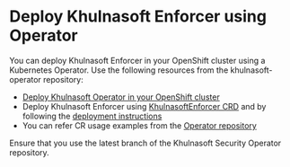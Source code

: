 # Deploy Khulnasoft Enforcer using Operator

You can deploy Khulnasoft Enforcer in your OpenShift cluster using a Kubernetes Operator. Use the following resources from the khulnasoft-operator repository:

* [Deploy Khulnasoft Operator in your OpenShift cluster](https://github.com/khulnasoft-lab/khulnasoft-operator/blob/2022.4/docs/DeployOpenShiftOperator.md#deploying-the-khulnasoft-operator)
* Deploy Khulnasoft Enforcer using [KhulnasoftEnforcer CRD](https://github.com/khulnasoft-lab/khulnasoft-operator/blob/2022.4/deploy/crds/operator_v1alpha1_khulnasoftenforcer_cr.yaml) and by following the [deployment instructions](https://github.com/khulnasoft-lab/khulnasoft-operator/blob/2022.4/docs/DeployOpenShiftOperator.md#deploying-khulnasoft-enterprise-using-custom-resources)
* You can refer CR usage examples from the [Operator repository](https://github.com/khulnasoft-lab/khulnasoft-operator/blob/2022.4/docs/DeployOpenShiftOperator.md#cr-examples)

Ensure that you use the latest branch of the Khulnasoft Security Operator repository.